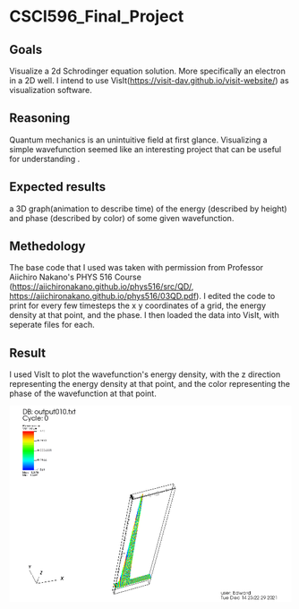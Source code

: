 # CSCI596_Final_Project

## Goals
Visualize a 2d Schrodinger equation solution. More specifically an electron in a 2D well. I intend to use VisIt(https://visit-dav.github.io/visit-website/) as visualization software. 

## Reasoning
Quantum mechanics is an unintuitive field at first glance. Visualizing a simple wavefunction seemed like an interesting project that can be useful for understanding . 

## Expected results
a 3D graph(animation to describe time) of the energy (described by height) and phase (described by color) of some given wavefunction.

## Methedology
The base code that I used was taken with permission from Professor Aiichiro Nakano's PHYS 516 Course (https://aiichironakano.github.io/phys516/src/QD/, https://aiichironakano.github.io/phys516/03QD.pdf). I edited the code to print for every few timesteps the x y coordinates of a grid, the energy density at that point, and the phase. I then loaded the data into VisIt, with seperate files for each.


## Result
I used VisIt to plot the wavefunction's energy density, with the z direction representing the energy density at that point, and the color representing the phase of the wavefunction at that point. 

![alt-text](https://github.com/eshi1708/CSCI596_Final_Project/blob/main/csci596Animation.gif)

